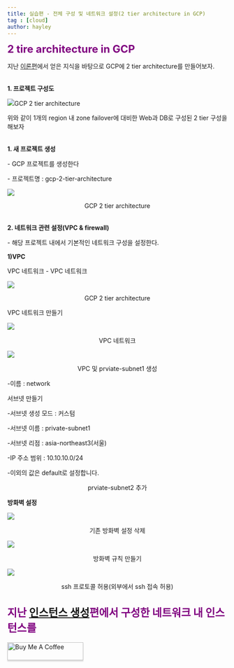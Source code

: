 ```yaml
---
title: 실습편 - 전체 구성 및 네트워크 설정(2 tier architecture in GCP)
tag : [cloud]
author: hayley
---
```


<font size="5" color="purple"><b>2 tire architecture in GCP</b></font>
<p> 지난 <a href="https://hayleyshim.github.io/blog/gcp1">이론편</a>에서 얻은 지식을 바탕으로 GCP에 2 tier architecture를 만들어보자.
<br>
<br>
<p><b>1. 프로젝트 구성도</b>
<p><img src="https://github.com/hayleyshim/hayleyshim.github.io/blob/master/assets/images/projects/demo_architecture.PNG?raw=true">GCP 2 tier architecture   
<p>위와 같이 1개의 region 내 zone failover에 대비한 Web과 DB로 구성된 2 tier 구성을 해보자
<br>
<br>
<p><b>1. 새 프로젝트 생성</b> 
<p>- GCP 프로젝트를 생성한다 
<p>- 프로젝트명 : gcp-2-tier-architecture
<p><img src="https://github.com/hayleyshim/hayleyshim.github.io/blob/master/assets/images/projects/demo1.PNG?raw=true">
<p style="text-align:center">GCP 2 tier architecture     
<br>
<br>  
<p><b>2. 네트워크 관련 설정(VPC & firewall)</b> 
<p>- 해당 프로젝트 내에서 기본적인 네트워크 구성을 설정한다.
<br>
<p><b>1)VPC</b> 
<p>VPC 네트워크 - VPC 네트워크  
<p><img src="https://github.com/hayleyshim/hayleyshim.github.io/blob/master/assets/images/projects/vpc1.PNG?raw=true">
<p style="text-align:center">GCP 2 tier architecture     
<br>
<p>VPC 네트워크 만들기 
<p><img src="https://github.com/hayleyshim/hayleyshim.github.io/blob/master/assets/images/projects/vpc2.PNG?raw=true">
<p style="text-align:center">VPC 네트워크 
<br>
<p><img src="https://github.com/hayleyshim/hayleyshim.github.io/blob/master/assets/images/projects/vpc3.PNG?raw=true">
<p style="text-align:center">VPC 및 prviate-subnet1 생성   
<p>-이름 : network
<p>서브넷 만들기
<p>-서브넷 생성 모드 : 커스텀
<p>-서브넷 이름 : private-subnet1
<p>-서브넷 리점 : asia-northeast3(서울)
<p>-IP 주소 범위 : 10.10.10.0/24
<p>-이외의 값은 default로 설정합니다.   
<p style="text-align:center">prviate-subnet2 추가     
<br>
<P><b>방화벽 설정</b>  
<p><img src="https://github.com/hayleyshim/hayleyshim.github.io/blob/master/assets/images/projects/firewall1.PNG?raw=true">
<p style="text-align:center">기존 방화벽 설정 삭제
<p><img src="https://github.com/hayleyshim/hayleyshim.github.io/blob/master/assets/images/projects/firewall2.PNG?raw=true">
<p style="text-align:center">방화벽 규칙 만들기
<p><img src="https://github.com/hayleyshim/hayleyshim.github.io/blob/master/assets/images/projects/firewall3.PNG?raw=true">
<p style="text-align:center">ssh 프로토콜 허용(외부에서 ssh 접속 허용)
<br>  
<br>
<font size="5" color="purple"><b>
<p> 지난 <a href="https://hayleyshim.github.io/blog/gcp3">인스턴스 생성</a>편에서 구성한 네트워크 내 인스턴스를 </b></font>
<br>
<br> 
<a href="https://www.buymeacoffee.com/yhshim17" target="_blank"><img src="https://www.buymeacoffee.com/assets/img/custom_images/orange_img.png" alt="Buy Me A Coffee" style="height: 41px !important;width: 174px !important;box-shadow: 0px 3px 2px 0px rgba(190, 190, 190, 0.5) !important;-webkit-box-shadow: 0px 3px 2px 0px rgba(190, 190, 190, 0.5) !important;" ></a>
